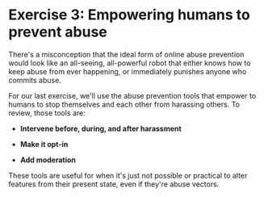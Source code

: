 # Exercise 3: Empowering humans to prevent abuse

There's a misconception that the ideal form of online abuse prevention would look like an all-seeing, all-powerful robot that either knows how to keep abuse from ever happening, or immediately punishes anyone who commits abuse.

For our last exercise, we'll use the abuse prevention tools that empower to humans to stop themselves and each other from harassing others. To review, those tools are:

* **Intervene before, during, and after harassment**

* **Make it opt-in**

* **Add moderation**

These tools are useful for when it's just not possible or practical to alter features from their present state, even if they're abuse vectors. 

